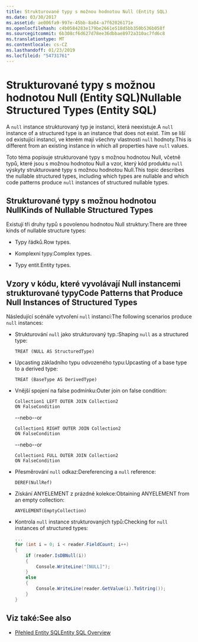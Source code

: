 ```yaml
---
title: Strukturované typy s možnou hodnotou Null (Entity SQL)
ms.date: 03/30/2017
ms.assetid: ae006fa9-997e-45bb-8a04-a7f62026171e
ms.openlocfilehash: c4b0584283e179be2661e518d5bb350b536b058f
ms.sourcegitcommit: 6b308cf6d627d78ee36dbbae8972a310ac7fd6c8
ms.translationtype: MT
ms.contentlocale: cs-CZ
ms.lasthandoff: 01/23/2019
ms.locfileid: "54731761"
---
```

# <a name="nullable-structured-types-entity-sql"></a><span data-ttu-id="1267d-102">Strukturované typy s možnou hodnotou Null (Entity SQL)</span><span class="sxs-lookup"><span data-stu-id="1267d-102">Nullable Structured Types (Entity SQL)</span></span>
<span data-ttu-id="1267d-103">A `null` instance strukturovaný typ je instanci, která neexistuje.</span><span class="sxs-lookup"><span data-stu-id="1267d-103">A `null` instance of a structured type is an instance that does not exist.</span></span> <span data-ttu-id="1267d-104">Tím se liší od existující instanci, ve kterém mají všechny vlastnosti `null` hodnoty.</span><span class="sxs-lookup"><span data-stu-id="1267d-104">This is different from an existing instance in which all properties have `null` values.</span></span>  
  
 <span data-ttu-id="1267d-105">Toto téma popisuje strukturované typy s možnou hodnotou Null, včetně typů, které jsou s možnou hodnotou Null a vzor, který kód produktu `null` výskyty strukturované typy s možnou hodnotou Null.</span><span class="sxs-lookup"><span data-stu-id="1267d-105">This topic describes the nullable structured types, including which types are nullable and which code patterns produce `null` instances of structured nullable types.</span></span>  
  
## <a name="kinds-of-nullable-structured-types"></a><span data-ttu-id="1267d-106">Strukturované typy s možnou hodnotou Null</span><span class="sxs-lookup"><span data-stu-id="1267d-106">Kinds of Nullable Structured Types</span></span>  
 <span data-ttu-id="1267d-107">Existují tři druhy typů s povolenou hodnotou Null struktury:</span><span class="sxs-lookup"><span data-stu-id="1267d-107">There are three kinds of nullable structure types:</span></span>  
  
-   <span data-ttu-id="1267d-108">Typy řádků.</span><span class="sxs-lookup"><span data-stu-id="1267d-108">Row types.</span></span>  
  
-   <span data-ttu-id="1267d-109">Komplexní typy.</span><span class="sxs-lookup"><span data-stu-id="1267d-109">Complex types.</span></span>  
  
-   <span data-ttu-id="1267d-110">Typy entit.</span><span class="sxs-lookup"><span data-stu-id="1267d-110">Entity types.</span></span>  
  
## <a name="code-patterns-that-produce-null-instances-of-structured-types"></a><span data-ttu-id="1267d-111">Vzory v kódu, které vyvolávají Null instancemi strukturované typy</span><span class="sxs-lookup"><span data-stu-id="1267d-111">Code Patterns that Produce Null Instances of Structured Types</span></span>  
 <span data-ttu-id="1267d-112">Následující scénáře vytvoření `null` instancí:</span><span class="sxs-lookup"><span data-stu-id="1267d-112">The following scenarios produce `null` instances:</span></span>  
  
-   <span data-ttu-id="1267d-113">Strukturování `null` jako strukturovaný typ.:</span><span class="sxs-lookup"><span data-stu-id="1267d-113">Shaping `null` as a structured type:</span></span>  
  
    ```  
    TREAT (NULL AS StructuredType)  
    ```  
  
-   <span data-ttu-id="1267d-114">Upcasting základního typu odvozeného typu:</span><span class="sxs-lookup"><span data-stu-id="1267d-114">Upcasting of a base type to a derived type:</span></span>  
  
    ```  
    TREAT (BaseType AS DerivedType)  
    ```  
  
-   <span data-ttu-id="1267d-115">Vnější spojení na false podmínku:</span><span class="sxs-lookup"><span data-stu-id="1267d-115">Outer join on false condition:</span></span>  
  
    ```  
    Collection1 LEFT OUTER JOIN Collection2  
    ON FalseCondition  
    ```  
  
     <span data-ttu-id="1267d-116">--nebo</span><span class="sxs-lookup"><span data-stu-id="1267d-116">--or</span></span>  
  
    ```  
    Collection1 RIGHT OUTER JOIN Collection2  
    ON FalseCondition  
    ```  
  
     <span data-ttu-id="1267d-117">--nebo</span><span class="sxs-lookup"><span data-stu-id="1267d-117">--or</span></span>  
  
    ```  
    Collection1 FULL OUTER JOIN Collection2  
    ON FalseCondition  
    ```  
  
-   <span data-ttu-id="1267d-118">Přesměrování `null` odkaz:</span><span class="sxs-lookup"><span data-stu-id="1267d-118">Dereferencing a `null` reference:</span></span>  
  
    ```  
    DEREF(NullRef)  
    ```  
  
-   <span data-ttu-id="1267d-119">Získání ANYELEMENT z prázdné kolekce:</span><span class="sxs-lookup"><span data-stu-id="1267d-119">Obtaining ANYELEMENT from an empty collection:</span></span>  
  
    ```  
    ANYELEMENT(EmptyCollection)  
    ```  
  
-   <span data-ttu-id="1267d-120">Kontrola `null` instance strukturovaných typů:</span><span class="sxs-lookup"><span data-stu-id="1267d-120">Checking for `null` instances of structured types:</span></span>  
  
    ```csharp  
    ...  
    for (int i = 0; i < reader.FieldCount; i++)  
    {  
        if (reader.IsDBNull(i))  
        {  
            Console.WriteLine("[NULL]");  
        }  
        else  
        {  
            Console.WriteLine(reader.GetValue(i).ToString());  
        }  
    }  
    ```  
  
## <a name="see-also"></a><span data-ttu-id="1267d-121">Viz také:</span><span class="sxs-lookup"><span data-stu-id="1267d-121">See also</span></span>
- [<span data-ttu-id="1267d-122">Přehled Entity SQL</span><span class="sxs-lookup"><span data-stu-id="1267d-122">Entity SQL Overview</span></span>](../../../../../../docs/framework/data/adonet/ef/language-reference/entity-sql-overview.md)
